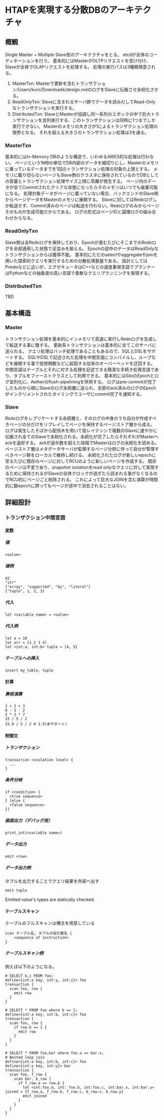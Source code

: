 # HTAPを実現する分散DBのアーキテクチャ

## 概観

Single Master + Multiple Slave型のアーキテクチャをとる。
etcdが全体のコーディネーションを行う。
基本的にはMasterがOLTPリクエストを受け付け、Slaveが全体でOLAPリクエストを処理する。
処理の実行パスは3種類用意される。
1. MasterTxn: Masterで更新を含むトランザクション/Users/kuro/Downloads/design.mdのログをSlaveに伝搬させ永続化させる。
2. ReadOnlyTxn: Slaveに含まれるサーバ群でデータを読みだしてRead-Onlyなトランザクションを実行する。
3. DistributedTxn: SlaveとMasterが協調し同一系列のエポックの中で巨大トランザクションを並列実行する、このトランザクションは同時に1つまでしか実行できない。
Masterのメモリの大きさが1によるトランザクション処理の限界となる。
それを超える大きさのトランザクション処理は3を通る。

### MasterTxn

基本的にはIn-Memory DBのような構造で、いわゆるARIES的な処理は行わない。
ページという1MBの単位でDB内部のデータを細切りにし、Masterのメモリに乗っているデータまでを1回のトランザクション処理の対象の上限とする。
メモリに載り切らないページもSlave側のクラスタに保存されているのでDBとしての容量とトランザクション処理サイズ上限に乖離が発生する。
ページ内のデータが全てCommitされたクリアな状態になったらそのメモリはいつでも破棄可能になる。
処理対象データがページに載っていない場合、バックエンドのSlave側からページデータをMasterのメモリに展開する。
Slaveに対してはRedoログしか転送せず、Commit済みのページは転送を行わない。Redoログのみからページそのものが生成可能だからである。
ログの形式はページIDと論理ログの組み合わせからなる。

### ReadOnlyTxn

Slave側は全Redoログを保持しており、Epochが進むたびにそこまでのRedoログを全部適用した状態で足並みを揃える。
Epochの途中のデータはReadOnlyなトランザクションからは獲得不能。
基本的にただのselectやaggregateやjoinを用いた探索的クエリを実行するための分散処理基盤である。
設計としてはPrestoなどに近いが、エグゼキュータはC++などの速度重視言語でプランナーはPythonなどの抽象度の高い言語で柔軟なクエリプランニングを実現する。


### DistributedTxn

TBD

## 基本構造

### Master

トランザクション処理を基本的にインメモリで高速に実行しRedoログを生成して転送する事に徹する。
更新系トランザクションは基本的に全てこのサーバに送られる。
クエリ処理はバッチ処理であることもあるので、SQLとDSLをサポートする。
SQLやDSLで記述された処理を中間言語にコンパイルし、ループなどを展開する事で仮想関数などに起因する従来のオーバーヘッドを迂回する。
中間言語はテーブルとそれに対する処理を記述できる簡潔な手続き処理言語であり、タプルをファーストクラスとして利用できる。
基本的にはSiloのEpochとログ並列化に、Aetherのflush-pipeliningを併用する。
ログはpre-commitが完了したものから順にSlaveのログ永続層に送られ、全部のack済みのログのEpochがインクリメントされたタイミングでユーザにcommit完了を通知する。

### Slave

Redoログをレプリケートする永続層と、そのログの中身のうち自分が作成すべきベージの分だけをリプレイしてページを保持するページストア層から成る。
ログは発生したそばから配信木を用いて低レイテンシで複数のSlaveに速やかに伝搬され全てのSlaveで永続化される。永続化が完了したらそれぞれがMasterへackを返却する。
ackが過半数を超えた段階でMasterはログの永続化を認める。
ページストア層はメタデータサーバが監理するページ分担に伴って自分が管理すべきページ群をローカルで維持し続ける。
永続化されたログが新しいepochに至るたびに既存のページに対してRCUのように新しいページを作成する。
既存のページは不変であり、snapshot isolationをread onlyなクエリに対して実現するために保持されるがSlaveの全体クロックが過ぎたら読まれる事がなくなるのでRCU的にページごと削除される。
これによって巨大なJOINを含む演算が時間的に数epochに跨ってもページが途中で消去されることはない。


## 詳細設計

### トランザクション中間言語


#### 変数

##### 値


```
<value>
```

##### 値例
```
42
"str"
["array", "supported", "by", "literal"]
{"tuple", 1, 2, 3}
```

##### 代入

```
let <variable name> = <value>
```

##### 代入例

```
let a = 10
let arr = [1 2 3 4]
let <int:a, int:b> tuple = {4, 5}
```

##### テーブルへの挿入

```
insert my_table, tuple
```

#### 計算

##### 算術演算

```
1 + 2 + 3
8 - 1 - 2
2 * 3 * 7
15 / 5 / 2
15.0 / 5 / 2 # 1.5(未サポート)
```

#### 制御文

##### トランザクション

```
transaction <isolation level> {
  ...
}
```

##### 条件分岐

```
if <condition> {
  <true sequence>
} [else {
  <false sequence>
}]
```


##### 画面出力（デバッグ用）

```
print_int(<variable name>)
```

##### データ出力

```
emit <row>
```

##### データ出力例

タプルを出力することでクエリ結果を外部へ出す

```
emit tuple
```

Emitted value's types are statically checked.

#### テーブルスキャン

テーブルのフルスキャンは構文を用意している

```
scan テーブル名, タプルの仮引数名 {
    <sequence of instruction>
}
```

##### テーブルスキャン例

例えば以下のようになる。

```
# SELECT b,c FROM foo;
define<{int:x key, int:y, int:z}> foo
transaction {
  scan foo, row {
	emit row
  }
}
```

```
# SELECT * FROM foo where b == 1;
define<{int:a key, int:b, int:c}> foo
transaction {
  scan foo, row {
    if row.b == 1 {
      emit row
    }
  }
}

```

```
# SELECT * FROM foo,bar where foo.a == bar.x;
# Nested loop join
define<{int:a key, int:b, int:c}> foo
define<{int:x key, int:y}> bar
transaction {
  scan foo, f_row {
    scan bar, b_row {
      if f_row.a == row.b {
        let <int:foo.a, int: foo.b, int:foo.c, int:bar.x, int:bar.y> joined = {f_row.a, f_row.b, f_row.c, b_row.x, b_row.y}
        emit joined
      }
    }
  }
}
```

